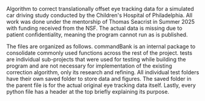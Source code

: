 Algorithm to correct translationally offset eye tracking data for a simulated car driving study conducted by the Children's Hospital of Philadelphia. All work was done under the mentorship of Thomas Seacrist in Summer 2025 with funding received from the NSF. The actual data is missing due to patient confidentiality, meaning the program cannot run as is published.

The files are organized as follows. commandBank is an internal package to consolidate commonly used functions across the rest of the project. tests are individual sub-projects that were used for testing while building the program and are not necessary for implementation of the existing correction algorithm, only its research and refining. All individual test folders have their own saved folder to store data and figures. The saved folder in the parent file is for the actual original eye tracking data itself. Lastly, every python file has a header at the top briefly explaining its purpose.